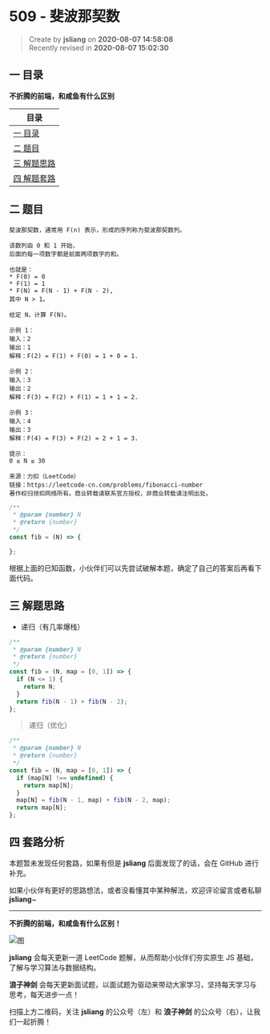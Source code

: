 509 - 斐波那契数
===

> Create by **jsliang** on **2020-08-07 14:58:08**  
> Recently revised in **2020-08-07 15:02:30**

## 一 目录

**不折腾的前端，和咸鱼有什么区别**

| 目录 |
| --- |
| [一 目录](#chapter-one) |
| [二 题目](#chapter-two) |
| [三 解题思路](#chapter-three) |
| [四 解题套路](#chapter-four) |

## 二 题目



```
斐波那契数，通常用 F(n) 表示，形成的序列称为斐波那契数列。

该数列由 0 和 1 开始，
后面的每一项数字都是前面两项数字的和。

也就是：
* F(0) = 0
* F(1) = 1
* F(N) = F(N - 1) + F(N - 2),
其中 N > 1。

给定 N，计算 F(N)。

示例 1：
输入：2
输出：1
解释：F(2) = F(1) + F(0) = 1 + 0 = 1.

示例 2：
输入：3
输出：2
解释：F(3) = F(2) + F(1) = 1 + 1 = 2.

示例 3：
输入：4
输出：3
解释：F(4) = F(3) + F(2) = 2 + 1 = 3.

提示：
0 ≤ N ≤ 30

来源：力扣（LeetCode）
链接：https://leetcode-cn.com/problems/fibonacci-number
著作权归领扣网络所有。商业转载请联系官方授权，非商业转载请注明出处。
```

```js
/**
 * @param {number} N
 * @return {number}
 */
const fib = (N) => {

};
```

根据上面的已知函数，小伙伴们可以先尝试破解本题，确定了自己的答案后再看下面代码。

## 三 解题思路



* 递归（有几率爆栈）

```js
/**
 * @param {number} N
 * @return {number}
 */
const fib = (N, map = [0, 1]) => {
  if (N <= 1) {
    return N;
  }
  return fib(N - 1) + fib(N - 2);
};
```

> 递归（优化）

```js
/**
 * @param {number} N
 * @return {number}
 */
const fib = (N, map = [0, 1]) => {
  if (map[N] !== undefined) {
    return map[N];
  }
  map[N] = fib(N - 1, map) + fib(N - 2, map);
  return map[N];
};
```

## 四 套路分析



本题暂未发现任何套路，如果有但是 **jsliang** 后面发现了的话，会在 GitHub 进行补充。

如果小伙伴有更好的思路想法，或者没看懂其中某种解法，欢迎评论留言或者私聊 **jsliang**~

---

**不折腾的前端，和咸鱼有什么区别！**

![图](https://github.com/LiangJunrong/document-library/blob/master/public-repertory/img/z-index-small.png?raw=true)

**jsliang** 会每天更新一道 LeetCode 题解，从而帮助小伙伴们夯实原生 JS 基础，了解与学习算法与数据结构。

**浪子神剑** 会每天更新面试题，以面试题为驱动来带动大家学习，坚持每天学习与思考，每天进步一点！

扫描上方二维码，关注 **jsliang** 的公众号（左）和 **浪子神剑** 的公众号（右），让我们一起折腾！

